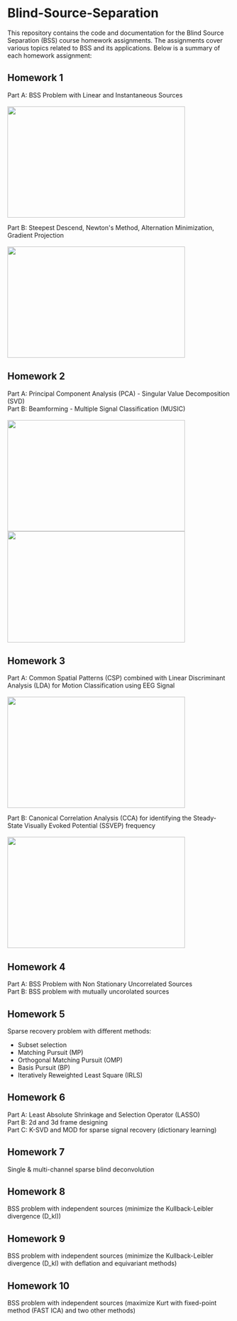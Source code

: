 # Blind-Source-Separation
This repository contains the code and documentation for the Blind Source Separation (BSS) course homework assignments. The assignments cover various topics related to BSS and its applications. Below is a summary of each homework assignment:

## Homework 1
Part A: BSS Problem with Linear and Instantaneous Sources\
\
<img src="https://github.com/fatemeJalili/Blind-Source-Separation/assets/113304184/f8676c86-3874-4e7d-b810-e534c54a21f3" width="400" height="250">

Part B: Steepest Descend, Newton's Method, Alternation Minimization, Gradient Projection\
\
<img src="https://github.com/fatemeJalili/Blind-Source-Separation/assets/113304184/d69f90b5-5956-45d3-8911-3d6dedeea1a7" width="400" height="250">

## Homework 2
Part A: Principal Component Analysis (PCA) - Singular Value Decomposition (SVD)\
Part B: Beamforming - Multiple Signal Classification (MUSIC)\
\
<img src="https://github.com/fatemeJalili/Blind-Source-Separation/assets/113304184/711fa767-93f1-44ce-b1ea-a89c299b3773" width="400" height="250">
\
<img src="https://github.com/fatemeJalili/Blind-Source-Separation/assets/113304184/7cfeac73-15cf-4f02-be20-bebfed3f7d2e" width="400" height="250">

## Homework 3
Part A: Common Spatial Patterns (CSP) combined with Linear Discriminant Analysis (LDA) for Motion Classification using EEG Signal\
\
<img src="https://github.com/fatemeJalili/Blind-Source-Separation/assets/113304184/0f6f2fd9-fb04-45bf-9ad3-6ca1e46161d0" width="400" height="250">

Part B: Canonical Correlation Analysis (CCA) for identifying the Steady-State Visually Evoked Potential (SSVEP) frequency\
\
<img src="https://github.com/fatemeJalili/Blind-Source-Separation/assets/113304184/4015eefe-0759-425b-9518-d52efaf1c18a" width="400" height="250">
## Homework 4
Part A: BSS Problem with Non Stationary Uncorrelated Sources\
Part B: BSS problem with mutually uncorolated sources

## Homework 5
Sparse recovery problem with different methods:
- Subset selection
- Matching Pursuit (MP)
- Orthogonal Matching Pursuit (OMP)
- Basis Pursuit (BP)
- Iteratively Reweighted Least Square (IRLS)

## Homework 6
Part A: Least Absolute Shrinkage and Selection Operator (LASSO)\
Part B: 2d and 3d frame designing\
Part C: K-SVD and MOD for sparse signal recovery (dictionary learning)

## Homework 7
Single & multi-channel sparse blind deconvolution

## Homework 8
BSS problem with independent sources (minimize the Kullback-Leibler divergence (D_kl))

## Homework 9
BSS problem with independent sources (minimize the Kullback-Leibler divergence (D_kl) with deflation and equivariant methods)

## Homework 10
BSS problem with independent sources (maximize Kurt with fixed-point method (FAST ICA) and two other methods)
